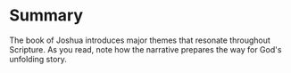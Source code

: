 # Summary

The book of Joshua introduces major themes that resonate throughout Scripture. As you read, note how the narrative prepares the way for God's unfolding story.


